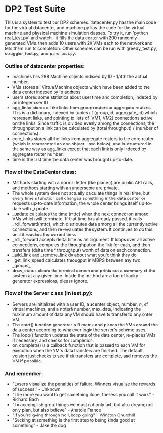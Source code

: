 # DP2 Test Suite
This is a system to test our DP2 schemes. datacenter.py has the main code for
the virtual datacenter, and machine.py has the code for the virtual machine and
physical machine simulation classes. To try it, run 'python real\_test.py' and
watch \- it fills the data center with 200 randomly-generated VMs, then adds 10
users with 20 VMs each to the network and lets them run to completion. Other 
schemes can be run with greedy\_test.py, straggler\_test.py, and pairs\_test.py.

### Outline of datacenter properties:
 - machines has 288 Machine objects indexed by ID - 1/4th the actual number. 
 - VMs stores all VirtualMachine objects which have been added to the data
   center indexed by ip address
 - users stores some statistics about user time and completion, indexed by an 
   integer user ID
 - agg\_links stores all the links from group routers to aggregate routers.
   This is a dictionary, indexed by tuples of (group\_id, aggregate\_id) which
represent links, and pointing to lists of (VM1, VM2) connections active on the
links.  Since traffic is divided evenly among the connections, the throughput
on a link can be calculated by (total throughput) / (number of connections).
 - core\_links stores all the links from aggregate routers to the core router
   (which is represented as one object - see below), and is structured in the
same way as agg\_links except that each link is only indexed by aggregate
router number.
 - time is the last time the data center was brought up-to-date.
 
### Flow of the DataCenter class:
 - Methods starting with a normal letter (like place()) are public API calls,
   and methods starting with an underscore are private. 
 - The whole system does not actually calculate things in real time, but every
   time a function call changes something in the data center or requests
up-to-date information, the whole center brings itself up-to-date with
\_update.
 - \_update calculates the time (mttc) when the next connection among VMs which
   will terminate. If that time has already passed, it calls
\_roll\_forward(mttc), which distributes data among all the currently active
connections, and then re-evaluates the system. It continues to do this until it
reaches the current time.
 - \_roll\_forward accepts delta time as an argument. It loops over all active
   connections, computes the throughput on the link for each, and then
transfers (delta time * throughput) worth of data on each connection.
 - \_add\_link and \_remove\_link do about what you'd think they do
 - \_get\_link\_speed calculates througput in MBPS between any two \_groups\_.
 - draw\_status clears the terminal screen and prints out a summary of the
   system at any given time. Inside the method are a ton of hacky generator
expressions, please ignore.

### Flow of the Server class (in test.py):
 - Servers are initialized with a user ID, a acenter object, number, _n_, of
   virtual machines, and a noterh number, max\_data, indicating the maximum
amount of data any VM should have to transfer to any ohter VM. 
 - The start() function generates a B matrix and places the VMs around the data
center according to whatever logic the server's scheme uses.
 - The loop() function updates the state of the data center, re-places VMs if
necessary, and checks for completion. 
 - on\_complete() is a callback function that is passed to each VM for execution
when the VM's data transfers are finished. The default version just checks to 
see if _all_ transfers are complete, and removes the VM if possible.

### And remember:
 - "Losers visualize the penalties of failure. Winners visualize the rewards of
   success." \- Unknown
 - "The more you want to get something done, the less you call it work" -
   Richard Bach
 - "To accomplish great things we must not only act, but also dream; not only
   plan, but also believe" - Anatole France
 - "If you're going through hell, keep going" - Winston Churchill
 - "Sucking at something is the first step to being kinda good at something" -
   Jake the dog

